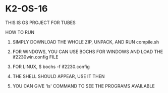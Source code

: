 # K2-OS-16


THIS IS OS PROJECT FOR TUBES

HOW TO RUN

1. SIMPLY DOWNLOAD THE WHOLE ZIP, UNPACK, AND RUN compile.sh

2. FOR WINDOWS, YOU CAN USE BOCHS FOR WINDOWS AND LOAD THE if2230win.config FILE

2. FOR LINUX, $ bochs -f if2230.config

3. THE SHELL SHOULD APPEAR, USE IT THEN

4. YOU CAN GIVE 'ls' COMMAND TO SEE THE PROGRAMS AVAILABLE
